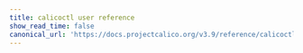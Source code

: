 ```yaml
---
title: calicoctl user reference
show_read_time: false
canonical_url: 'https://docs.projectcalico.org/v3.9/reference/calicoctl/index'
---
```

